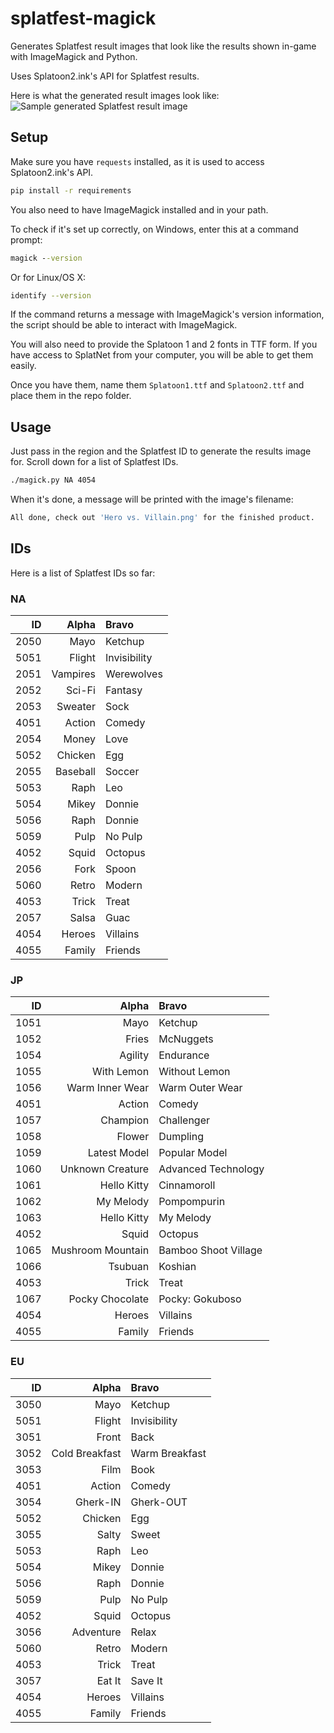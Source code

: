 # splatfest-magick

Generates Splatfest result images that look like the results shown in-game with ImageMagick and Python.

Uses Splatoon2.ink's API for Splatfest results.

Here is what the generated result images look like: ![Sample generated Splatfest result image](https://i.imgur.com/iBokji8.png)

## Setup

Make sure you have `requests` installed, as it is used to access Splatoon2.ink's API.

```bash
pip install -r requirements
```

You also need to have ImageMagick installed and in your path.

To check if it's set up correctly, on Windows, enter this at a command prompt:

```cmd
magick --version
```

Or for Linux/OS X:

```bash
identify --version
```

If the command returns a message with ImageMagick's version information, the script should be able to interact with 
ImageMagick.

You will also need to provide the Splatoon 1 and 2 fonts in TTF form. If you have access to SplatNet from your 
computer, you will be able to get them easily.

Once you have them, name them `Splatoon1.ttf` and `Splatoon2.ttf` and place them in the repo folder.

## Usage

Just pass in the region and the Splatfest ID to generate the results image for. Scroll down for a list of Splatfest IDs.

```bash
./magick.py NA 4054
```

When it's done, a message will be printed with the image's filename:

```bash
All done, check out 'Hero vs. Villain.png' for the finished product.
```

## IDs

Here is a list of Splatfest IDs so far:

### NA

|ID|Alpha|Bravo|
|---:|---:|:---|
|2050|Mayo|Ketchup|
|5051|Flight|Invisibility|
|2051|Vampires|Werewolves|
|2052|Sci-Fi|Fantasy|
|2053|Sweater|Sock|
|4051|Action|Comedy|
|2054|Money|Love|
|5052|Chicken|Egg|
|2055|Baseball|Soccer|
|5053|Raph|Leo|
|5054|Mikey|Donnie|
|5056|Raph|Donnie |
|5059|Pulp|No Pulp|
|4052|Squid|Octopus|
|2056|Fork|Spoon|
|5060|Retro|Modern|
|4053|Trick|Treat|
|2057|Salsa|Guac|
|4054|Heroes|Villains|
|4055|Family|Friends|

### JP

|ID|Alpha|Bravo|
|---:|---:|:---|
|1051|Mayo|Ketchup|
|1052|Fries|McNuggets|
|1054|Agility|Endurance|
|1055|With Lemon|Without Lemon|
|1056|Warm Inner Wear|Warm Outer Wear|
|4051|Action|Comedy|
|1057|Champion|Challenger|
|1058|Flower|Dumpling|
|1059|Latest Model|Popular Model|
|1060|Unknown Creature|Advanced Technology|
|1061|Hello Kitty|Cinnamoroll|
|1062|My Melody|Pompompurin |
|1063|Hello Kitty|My Melody|
|4052|Squid|Octopus|
|1065|Mushroom Mountain|Bamboo Shoot Village|
|1066|Tsubuan|Koshian|
|4053|Trick|Treat|
|1067|Pocky Chocolate|Pocky: Gokuboso|
|4054|Heroes|Villains|
|4055|Family|Friends|

### EU

|ID|Alpha|Bravo|
|---:|---:|:---|
|3050|Mayo|Ketchup|
|5051|Flight|Invisibility|
|3051|Front|Back|
|3052|Cold Breakfast|Warm Breakfast|
|3053|Film|Book|
|4051|Action|Comedy|
|3054|Gherk-IN|Gherk-OUT|
|5052|Chicken|Egg|
|3055|Salty|Sweet|
|5053|Raph|Leo|
|5054|Mikey|Donnie|
|5056|Raph|Donnie|
|5059|Pulp|No Pulp|
|4052|Squid|Octopus|
|3056|Adventure|Relax|
|5060|Retro|Modern|
|4053|Trick|Treat|
|3057|Eat It|Save It|
|4054|Heroes|Villains|
|4055|Family|Friends|

